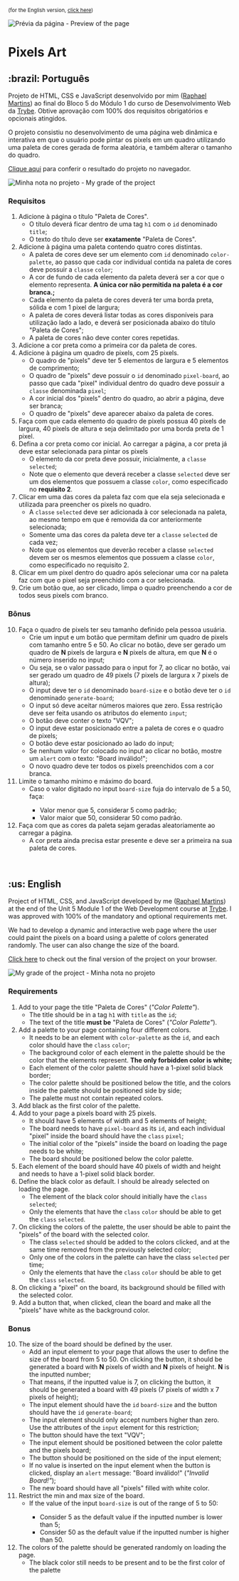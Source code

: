 <small>(for the English version, <a href="#en">click here</a>)</small>

![Prévia da página - Preview of the page](./preview.gif)

# Pixels Art
<h2>:brazil: Português</h2>
<p id="pt">Projeto de HTML, CSS e JavaScript desenvolvido por mim (<a href="https://www.linkedin.com/in/raphaelameidamartins/" target="_blank" rel="external">Raphael Martins</a>) ao final do Bloco 5 do Módulo 1 do curso de Desenvolvimento Web da <a href="https://www.betrybe.com" targe="_blank" rel="nofollow">Trybe</a>. Obtive aprovação com 100% dos requisitos obrigatórios e opcionais atingidos.</p>
<p>O projeto consistiu no desenvolvimento de uma página web dinâmica e interativa em que o usuário pode pintar os pixels em um quadro utilizando uma paleta de cores gerada de forma aleatória, e também alterar o tamanho do quadro.</p>
<p><a href="https://raphaelalmeidamartins.github.io/project-pixels-art/" target="_blank">Clique aqui</a> para conferir o resultado do projeto no navegador.</p>

![Minha nota no projeto - My grade of the project](./nota.png)

### Requisitos
<ol>
  <li>Adicione à página o título "Paleta de Cores".
    <ul>
      <li>O título deverá ficar dentro de uma tag <code>h1</code> com o <code>id</code> denominado <code>title</code>;</li>
      <li>O texto do título deve ser <strong>exatamente</strong> "Paleta de Cores".</li>
    </ul>
  </li>
  <li>Adicione à página uma paleta contendo quatro cores distintas.
    <ul>
      <li>A paleta de cores deve ser um elemento com <code>id</code> denominado <code>color-palette</code>, ao passo que cada cor individual contida na paleta de cores deve possuir a <code>classe</code> <code>color</code>;</li>
      <li>A cor de fundo de cada elemento da paleta deverá ser a cor que o elemento representa. <strong>A única cor não permitida na paleta é a cor branca.;</strong></li>
      <li>Cada elemento da paleta de cores deverá ter uma borda preta, sólida e com 1 pixel de largura;</li>
      <li>A paleta de cores deverá listar todas as cores disponíveis para utilização lado a lado, e deverá ser posicionada abaixo do título "Paleta de Cores";</li>
      <li>A paleta de cores não deve conter cores repetidas.</li>
    </ul>
  </li>
  <li>Adicione a cor preta como a primeira cor da paleta de cores.</li>
  <li>Adicione à página um quadro de pixels, com 25 pixels.
    <ul>
      <li>O quadro de "pixels" deve ter 5 elementos de largura e 5 elementos de comprimento;</li>
      <li>O quadro de "pixels" deve possuir o <code>id</code> denominado <code>pixel-board</code>, ao passo que cada "pixel" individual dentro do quadro deve possuir a <code>classe</code> denominada <code>pixel</code>;</li>
      <li>A cor inicial dos "pixels" dentro do quadro, ao abrir a página, deve ser branca;</li>
      <li>O quadro de "pixels" deve aparecer abaixo da paleta de cores.</li>
    </ul>
  </li>
  <li>Faça com que cada elemento do quadro de pixels possua 40 pixels de largura, 40 pixels de altura e seja delimitado por uma borda preta de 1 pixel.</li>
  <li>Defina a cor preta como cor inicial. Ao carregar a página, a cor preta já deve estar selecionada para pintar os pixels
    <ul>
      <li>O elemento da cor preta deve possuir, inicialmente, a <code>classe</code> <code>selected</code>;</li>
      <li>Note que o elemento que deverá receber a classe <code>selected</code> deve ser um dos elementos que possuem a classe <code>color</code>, como especificado no <strong>requisito 2</strong>.</li>
    </ul>
  </li>
  <li>Clicar em uma das cores da paleta faz com que ela seja selecionada e utilizada para preencher os pixels no quadro.
    <ul>
      <li>A <code>classe</code> <code>selected</code> deve ser adicionada à cor selecionada na paleta, ao mesmo tempo em que é removida da cor anteriormente selecionada;</li>
      <li>Somente uma das cores da paleta deve ter a <code>classe</code> <code>selected</code> de cada vez;</li>
      <li>Note que os elementos que deverão receber a classe <code>selected</code> devem ser os mesmos elementos que possuem a classe <code>color</code>, como especificado no requisito 2.</li>
    </ul>
  </li>
  <li>Clicar em um pixel dentro do quadro após selecionar uma cor na paleta faz com que o pixel seja preenchido com a cor selecionada.</li>
  <li>Crie um botão que, ao ser clicado, limpa o quadro preenchendo a cor de todos seus pixels com branco.</li>
</ol>

### Bônus
<ol start="10">
  <li>Faça o quadro de pixels ter seu tamanho definido pela pessoa usuária.
    <ul>
      <li>Crie um input e um botão que permitam definir um quadro de pixels com tamanho entre 5 e 50. Ao clicar no botão, deve ser gerado um quadro de <strong>N</strong> pixels de largura e <strong>N</strong> pixels de altura, em que <strong>N</strong> é o número inserido no input;</li>
      <li>Ou seja, se o valor passado para o input for 7, ao clicar no botão, vai ser gerado um quadro de 49 pixels (7 pixels de largura x 7 pixels de altura);</li>
      <li>O input deve ter o <code>id</code> denominado <code>board-size</code> e o botão deve ter o <code>id</code> denominado <code>generate-board</code>;</li>
      <li>O input só deve aceitar números maiores que zero. Essa restrição deve ser feita usando os atributos do elemento <code>input</code>;</li>
      <li>O botão deve conter o texto "VQV";</li>
      <li>O input deve estar posicionado entre a paleta de cores e o quadro de pixels;</li>
      <li>O botão deve estar posicionado ao lado do input;</li>
      <li>Se nenhum valor for colocado no input ao clicar no botão, mostre um <code>alert</code> com o texto: "Board inválido!";</li>
      <li>O novo quadro deve ter todos os pixels preenchidos com a cor branca.</li>
    </ul>
  </li>
  <li>Limite o tamanho mínimo e máximo do board.
    <ul>
      <li>Caso o valor digitado no input <code>board-size</code> fuja do intervalo de 5 a 50, faça:</li>
        <ul>
          <li>Valor menor que 5, considerar 5 como padrão;</li>
          <li>Valor maior que 50, considerar 50 como padrão.</li>
        </ul>
    </ul>
  </li>
  <li>Faça com que as cores da paleta sejam geradas aleatoriamente ao carregar a página.
    <ul>
      <li>A cor preta ainda precisa estar presente e deve ser a primeira na sua paleta de cores.</li>
    </ul>
  </li>
</ol>
<br>

<h2 id="en">:us: English</h2>
<p>Project of HTML, CSS, and JavaScript developed by me (<a href="https://www.linkedin.com/in/raphaelameidamartins/" target="_blank" rel="external">Raphael Martins</a>) at the end of the Unit 5 Module 1 of the Web Development course at <a href="https://www.betrybe.com" targe="_blank" rel="nofollow">Trybe</a>. I was approved with 100% of the mandatory and optional requirements met.</p>
<p>We had to develop a dynamic and interactive web page where the user could paint the pixels on a board using a palette of colors generated randomly. The user can also change the size of the board.</p>
<p><a href="https://raphaelalmeidamartins.github.io/project-pixels-art/" target="_blank">Click here</a> to check out the final version of the project on your browser.</p>

![My grade of the project - Minha nota no projeto](./nota.png)

### Requirements
<ol>
  <li>Add to your page the title "Paleta de Cores" (<em>"Color Palette"</em>).
    <ul>
      <li>The title should be in a tag <code>h1</code> with <code>title</code> as the <code>id</code>;</li>
      <li>The text of the title <strong>must be</strong> "Paleta de Cores" (<em>"Color Palette"</em>).</li>
    </ul>
  </li>
  <li>Add a palette to your page containing four different colors.
    <ul>
      <li>It needs to be an element with <code>color-palette</code> as the <code>id</code>, and each color should have the <code>class</code> <code>color</code>;</li>
      <li>The background color of each element in the palette should be the color that the elements represent. <strong>The only forbidden color is white;</strong></li>
      <li>Each element of the color palette should have a 1-pixel solid black border;</li>
      <li>The color palette should be positioned below the title, and the colors inside the palette should be positioned side by side;</li>
      <li>The palette must not contain repeated colors.</li>
    </ul>
  </li>
  <li>Add black as the first color of the palette.</li>
  <li>Add to your page a pixels board with 25 pixels.
    <ul>
      <li>It should have 5 elements of width and 5 elements of height;</li>
      <li>The board needs to have <code>pixel-board</code> as its <code>id</code>, and each individual "pixel" inside the board should have the <code>class</code> <code>pixel</code>;</li>
      <li>The initial color of the "pixels" inside the board on loading the page needs to be white;</li>
      <li>The board should be positioned below the color palette.</li>
    </ul>
  </li>
  <li>Each element of the board should have 40 pixels of width and height and needs to have a 1-pixel solid black border.</li>
  <li>Define the black color as default. I should be already selected on loading the page.
    <ul>
      <li>The element of the black color should initially have the <code>class</code> <code>selected</code>;</li>
      <li>Only the elements that have the <code>class</code> <code>color</code> should be able to get the <code>class</code> <code>selected</code>.</li>
    </ul>
  </li>
  <li>On clicking the colors of the palette, the user should be able to paint the "pixels" of the board with the selected color.
    <ul>
      <li>The class <code>selected</code> should be added to the colors clicked, and at the same time removed from the previously selected color;</li>
      <li>Only one of the colors in the palette can have the class <code>selected</code> per time;</li>
      <li>Only the elements that have the <code>class</code> <code>color</code> should be able to get the <code>class</code> <code>selected</code>.</li>
    </ul>
  </li>
  <li>On clicking a "pixel" on the board, its background should be filled with the selected color.</li>
  <li>Add a button that, when clicked, clean the board and make all the "pixels" have white as the background color.</li>
</ol>

### Bonus
<ol start="10">
  <li>The size of the board should be defined by the user.
    <ul>
      <li>Add an input element to your page that allows the user to define the size of the board from 5 to 50. On clicking the button, it should be generated a board with <strong>N</strong> pixels of width and <strong>N</strong> pixels of height. <strong>N</strong> is the inputted number;</li>
      <li>That means, if the inputted value is 7, on clicking the button, it should be generated a board with 49 pixels (7 pixels of width x 7 pixels of height);</li>
      <li>The input element should have the <code>id</code> <code>board-size</code> and the button should have the <code>id</code> <code>generate-board</code>;</li>
      <li>The input element should only accept numbers higher than zero. Use the attributes of the <code>input</code> element for this restriction;</li>
      <li>The button should have the text "VQV";</li>
      <li>The input element should be positioned between the color palette and the pixels board;</li>
      <li>The button should be positioned on the side of the input element;</li>
      <li>If no value is inserted on the input element when the button is clicked, display an <code>alert</code> message: "Board inválido!" (<em>"Invalid Board!"</em>);</li>
      <li>The new board should have all "pixels" filled with white color.</li>
    </ul>
  </li>
  <li>Restrict the min and max size of the board.
    <ul>
      <li>If the value of the input <code>board-size</code> is out of the range of 5 to 50:</li>
        <ul>
          <li>Consider 5 as the default value if the inputted number is lower than 5;</li>
          <li>Consider 50 as the default value if the inputted number is higher than 50.</li>
        </ul>
    </ul>
  </li>
  <li>The colors of the palette should be generated randomly on loading the page.
    <ul>
      <li>The black color still needs to be present and to be the first color of the palette</li>
    </ul>
  </li>
</ol>
